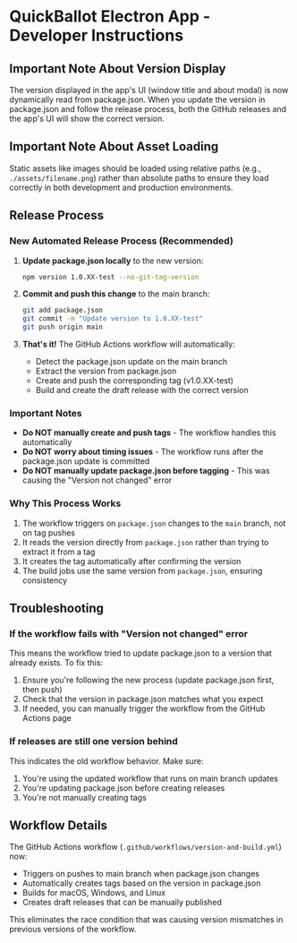 # QuickBallot Electron App - Developer Instructions

## Important Note About Version Display

The version displayed in the app's UI (window title and about modal) is now dynamically read from package.json. When you update the version in package.json and follow the release process, both the GitHub releases and the app's UI will show the correct version.

## Important Note About Asset Loading

Static assets like images should be loaded using relative paths (e.g., `./assets/filename.png`) rather than absolute paths to ensure they load correctly in both development and production environments.

## Release Process

### New Automated Release Process (Recommended)

1. **Update package.json locally** to the new version:
   ```bash
   npm version 1.0.XX-test --no-git-tag-version
   ```

2. **Commit and push this change** to the main branch:
   ```bash
   git add package.json
   git commit -m "Update version to 1.0.XX-test"
   git push origin main
   ```

3. **That's it!** The GitHub Actions workflow will automatically:
   - Detect the package.json update on the main branch
   - Extract the version from package.json
   - Create and push the corresponding tag (v1.0.XX-test)
   - Build and create the draft release with the correct version

### Important Notes

- **Do NOT manually create and push tags** - The workflow handles this automatically
- **Do NOT worry about timing issues** - The workflow runs after the package.json update is committed
- **Do NOT manually update package.json before tagging** - This was causing the "Version not changed" error

### Why This Process Works

1. The workflow triggers on `package.json` changes to the `main` branch, not on tag pushes
2. It reads the version directly from `package.json` rather than trying to extract it from a tag
3. It creates the tag automatically after confirming the version
4. The build jobs use the same version from `package.json`, ensuring consistency

## Troubleshooting

### If the workflow fails with "Version not changed" error

This means the workflow tried to update package.json to a version that already exists. To fix this:

1. Ensure you're following the new process (update package.json first, then push)
2. Check that the version in package.json matches what you expect
3. If needed, you can manually trigger the workflow from the GitHub Actions page

### If releases are still one version behind

This indicates the old workflow behavior. Make sure:
1. You're using the updated workflow that runs on main branch updates
2. You're updating package.json before creating releases
3. You're not manually creating tags

## Workflow Details

The GitHub Actions workflow (`.github/workflows/version-and-build.yml`) now:
- Triggers on pushes to main branch when package.json changes
- Automatically creates tags based on the version in package.json
- Builds for macOS, Windows, and Linux
- Creates draft releases that can be manually published

This eliminates the race condition that was causing version mismatches in previous versions of the workflow.
